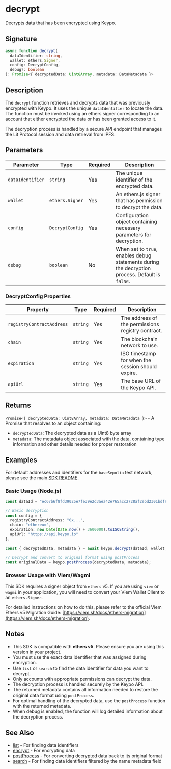 # decrypt

Decrypts data that has been encrypted using Keypo.

## Signature

```typescript
async function decrypt(
  dataIdentifier: string,
  wallet: ethers.Signer,
  config: DecryptConfig,
  debug?: boolean
): Promise<{ decryptedData: Uint8Array, metadata: DataMetadata }>
```

## Description

The `decrypt` function retrieves and decrypts data that was previously encrypted with Keypo. It uses the unique `dataIdentifier` to locate the data. The function must be invoked using an ethers signer corresponding to an account that either encrypted the data or has been granted access to it.

The decryption process is handled by a secure API endpoint that manages the Lit Protocol session and data retrieval from IPFS.

## Parameters

| Parameter | Type | Required | Description |
|-----------|------|----------|-------------|
| `dataIdentifier` | `string` | Yes | The unique identifier of the encrypted data. |
| `wallet` | `ethers.Signer` | Yes | An ethers.js signer that has permission to decrypt the data. |
| `config` | `DecryptConfig` | Yes | Configuration object containing necessary parameters for decryption. |
| `debug` | `boolean` | No | When set to `true`, enables debug statements during the decryption process. Default is `false`. |

### DecryptConfig Properties

| Property | Type | Required | Description |
|----------|------|----------|-------------|
| `registryContractAddress` | `string` | Yes | The address of the permissions registry contract. |
| `chain` | `string` | Yes | The blockchain network to use. |
| `expiration` | `string` | Yes | ISO timestamp for when the session should expire. |
| `apiUrl` | `string` | Yes | The base URL of the Keypo API. |

## Returns

`Promise<{ decryptedData: Uint8Array, metadata: DataMetadata }>` - A Promise that resolves to an object containing:
- `decryptedData`: The decrypted data as a Uint8 byte array
- `metadata`: The metadata object associated with the data, containing type information and other details needed for proper restoration

## Examples

For default addresses and identifiers for the `baseSepolia` test network, please see the main [SDK README](./README.md).

### Basic Usage (Node.js)

```typescript
const dataId = "ec67b6f8fd39025e7fe39e2d3aea42e765acc2728af2ebd2301bdf940c5b76ab";

// Basic decryption
const config = {
  registryContractAddress: "0x...",
  chain: "ethereum",
  expiration: new Date(Date.now() + 3600000).toISOString(),
  apiUrl: "https://api.keypo.io"
};

const { decryptedData, metadata } = await keypo.decrypt(dataId, wallet, config, true); // enable debug logs

// Decrypt and convert to original format using postProcess
const originalData = keypo.postProcess(decryptedData, metadata);
```

### Browser Usage with Viem/Wagmi

This SDK requires a signer object from `ethers` v5. If you are using `viem` or `wagmi` in your application, you will need to convert your Viem Wallet Client to an `ethers.Signer`.

For detailed instructions on how to do this, please refer to the official Viem Ethers v5 Migration Guide: [https://viem.sh/docs/ethers-migration](https://viem.sh/docs/ethers-migration).

## Notes

- This SDK is compatible with **ethers v5**. Please ensure you are using this version in your project.
- You must use the exact data identifier that was assigned during encryption.
- Use `list` or `search` to find the data identifier for data you want to decrypt.
- Only accounts with appropriate permissions can decrypt the data.
- The decryption process is handled securely by the Keypo API.
- The returned metadata contains all information needed to restore the original data format using `postProcess`.
- For optimal handling of the decrypted data, use the `postProcess` function with the returned metadata.
- When debug is enabled, the function will log detailed information about the decryption process.

## See Also

- [list](./list.md) - For finding data identifiers
- [encrypt](./encrypt.md) - For encrypting data
- [postProcess](./postProcess.md) - For converting decrypted data back to its original format
- [search](./search.md) - For finding data identifiers filtered by the name metadata field